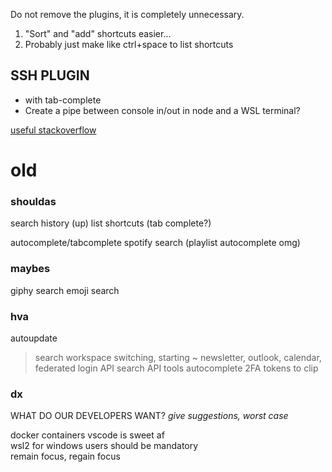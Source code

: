 Do not remove the plugins, it is completely unnecessary.

1. "Sort" and "add" shortcuts easier...
2. Probably just make like ctrl+space to list shortcuts

## SSH PLUGIN
- with tab-complete
- Create a pipe between console in/out in node and a WSL terminal?

[useful stackoverflow](https://stackoverflow.com/questions/5649891/node-js-sending-key-shortcuts-to-child-process)  


old
================

### shouldas
search history (up)
list shortcuts (tab complete?)

autocomplete/tabcomplete
spotify search (playlist autocomplete omg)

### maybes
giphy search
emoji search


### hva
autoupdate

> search
> workspace switching, starting ~
> newsletter, outlook, calendar, 
> federated login
> API search
> API tools autocomplete
> 2FA tokens to clip



### dx
WHAT DO OUR DEVELOPERS WANT?
_give suggestions, worst case_

docker containers vscode is sweet af  
wsl2 for windows users should be mandatory  
remain focus, regain focus